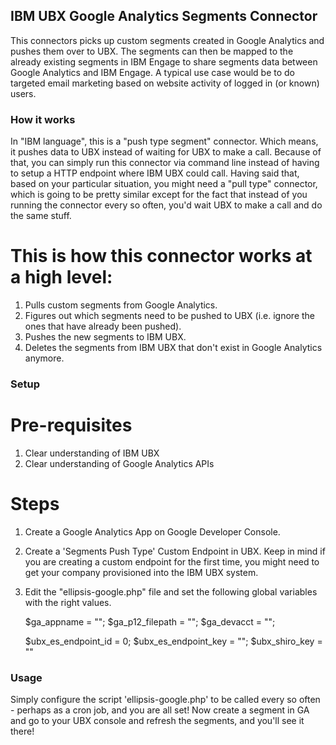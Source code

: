 ## IBM UBX Google Analytics Segments Connector
This connectors picks up custom segments created in Google Analytics and pushes them over to UBX. The segments can then be mapped to the already existing segments in IBM Engage to share segments data between Google Analytics and IBM Engage. A typical use case would be to do targeted email marketing based on website activity of logged in (or known) users.

### How it works
In "IBM language", this is a "push type segment" connector. Which means, it pushes data to UBX instead of waiting for UBX to make a call. Because of that, you can simply run this connector via command line instead of having to setup a HTTP endpoint where IBM UBX could call. Having said that, based on your particular situation, you might need a "pull type" connector, which is going to be pretty similar except for the fact that instead of you running the connector every so often, you'd wait UBX to make a call and do the same stuff.

This is how this connector works at a high level:
=================================================
1. Pulls custom segments from Google Analytics.
2. Figures out which segments need to be pushed to UBX (i.e. ignore the ones that have already been pushed).
3. Pushes the new segments to IBM UBX.
4. Deletes the segments from IBM UBX that don't exist in Google Analytics anymore.

### Setup

Pre-requisites
==============
1. Clear understanding of IBM UBX
2. Clear understanding of Google Analytics APIs

Steps
=====
1. Create a Google Analytics App on Google Developer Console.
2. Create a 'Segments Push Type' Custom Endpoint in UBX. Keep in mind if you are creating a custom endpoint for the first time, you might need to get your company provisioned into the IBM UBX system.
3. Edit the "ellipsis-google.php" file and set the following global variables with the right values.

	$ga_appname = "";
	$ga_p12_filepath = "";
	$ga_devacct = "";

	$ubx_es_endpoint_id = 0;
	$ubx_es_endpoint_key = "";
	$ubx_shiro_key = ""

### Usage
Simply configure the script 'ellipsis-google.php' to be called every so often - perhaps as a cron job, and you are all set! Now create a segment in GA and go to your UBX console and refresh the segments, and you'll see it there!
